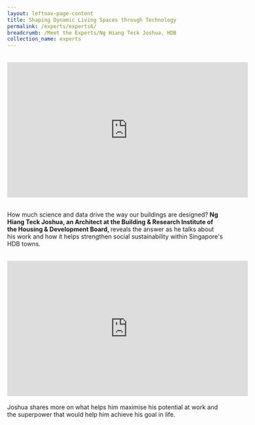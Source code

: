 ```yaml
---
layout: leftnav-page-content
title: Shaping Dynamic Living Spaces through Technology
permalink: /experts/experts6/
breadcrumb: /Meet the Experts/Ng Hiang Teck Joshua, HDB
collection_name: experts
---
```

<br>
<div class="bp-youtube">
<iframe width="560" height="315" src="https://www.youtube.com/embed/wXiouZalD68" frameborder="0" allow="accelerometer; autoplay; encrypted-media; gyroscope; picture-in-picture" allowfullscreen></iframe>
</div>
<br>

How much science and data drive the way our buildings are designed? <b>Ng Hiang Teck Joshua, an Architect at the Building & Research Institute of the Housing & Development Board, </b>reveals the answer as he talks about his work and how it helps strengthen social sustainability within Singapore's HDB towns.

<br>
<div class="bp-youtube">
<iframe width="560" height="315" src="https://www.youtube.com/embed/wXiouZalD68" frameborder="0" allow="accelerometer; autoplay; encrypted-media; gyroscope; picture-in-picture" allowfullscreen></iframe>
</div>
<br>
Joshua shares more on what helps him maximise his potential at work and the superpower that would help him achieve his goal in life.
